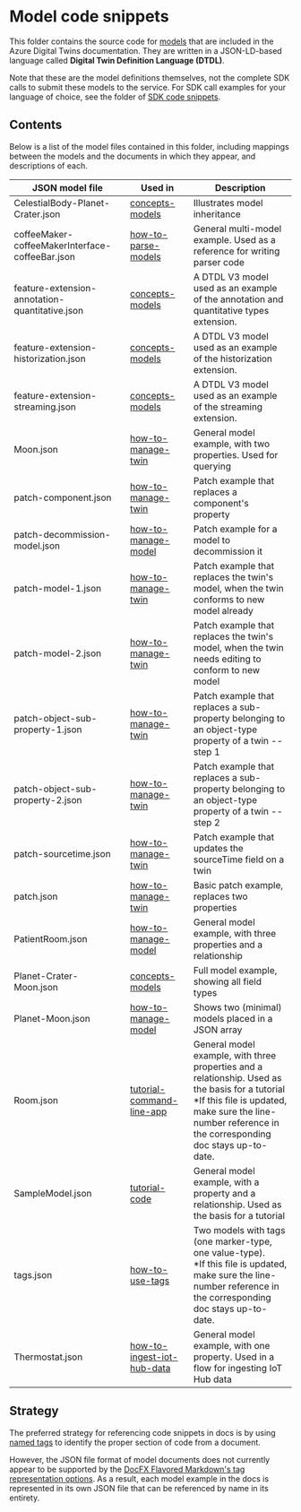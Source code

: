 # Model code snippets

This folder contains the source code for [models](https://docs.microsoft.com/azure/digital-twins/concepts-models) that are included in the Azure Digital Twins documentation. They are written in a JSON-LD-based language called **Digital Twin Definition Language (DTDL)**. 

Note that these are the model definitions themselves, not the complete SDK calls to submit these models to the service. For SDK call examples for your language of choice, see the folder of [SDK code snippets](/sdks).

## Contents

Below is a list of the model files contained in this folder, including mappings between the models and the documents in which they appear, and descriptions of each.

| JSON model file | Used in | Description
| --- | --- | --- |
| CelestialBody-Planet-Crater.json | [concepts-models](https://docs.microsoft.com/azure/digital-twins/concepts-models) | Illustrates model inheritance |
| coffeeMaker-coffeeMakerInterface-coffeeBar.json | [how-to-parse-models](https://docs.microsoft.com/azure/digital-twins/how-to-parse-models) | General multi-model example. Used as a reference for writing parser code |
| feature-extension-annotation-quantitative.json | [concepts-models](https://docs.microsoft.com/azure/digital-twins/concepts-models) | A DTDL V3 model used as an example of the annotation and quantitative types extension. |
| feature-extension-historization.json | [concepts-models](https://docs.microsoft.com/azure/digital-twins/concepts-models) | A DTDL V3 model used as an example of the historization extension. |
| feature-extension-streaming.json | [concepts-models](https://docs.microsoft.com/azure/digital-twins/concepts-models) | A DTDL V3 model used as an example of the streaming extension. |
| Moon.json | [how-to-manage-twin](https://docs.microsoft.com/azure/digital-twins/how-to-manage-twin) | General model example, with two properties. Used for querying |
| patch-component.json | [how-to-manage-twin](https://docs.microsoft.com/azure/digital-twins/how-to-manage-twin) | Patch example that replaces a component's property |
| patch-decommission-model.json | [how-to-manage-model](https://docs.microsoft.com/azure/digital-twins/how-to-manage-twin) | Patch example for a model to decommission it |
| patch-model-1.json | [how-to-manage-twin](https://docs.microsoft.com/azure/digital-twins/how-to-manage-twin) | Patch example that replaces the twin's model, when the twin conforms to new model already |
| patch-model-2.json | [how-to-manage-twin](https://docs.microsoft.com/azure/digital-twins/how-to-manage-twin) | Patch example that replaces the twin's model, when the twin needs editing to conform to new model |
| patch-object-sub-property-1.json | [how-to-manage-twin](https://docs.microsoft.com/azure/digital-twins/how-to-manage-twin) | Patch example that replaces a sub-property belonging to an object-type property of a twin -- step 1 |
| patch-object-sub-property-2.json | [how-to-manage-twin](https://docs.microsoft.com/azure/digital-twins/how-to-manage-twin) | Patch example that replaces a sub-property belonging to an object-type property of a twin -- step 2 |
| patch-sourcetime.json | [how-to-manage-twin](https://docs.microsoft.com/azure/digital-twins/how-to-manage-twin) | Patch example that updates the sourceTime field on a twin |
| patch.json | [how-to-manage-twin](https://docs.microsoft.com/azure/digital-twins/how-to-manage-twin) | Basic patch example, replaces two properties |
| PatientRoom.json | [how-to-manage-model](https://docs.microsoft.com/azure/digital-twins/how-to-manage-model) | General model example, with three properties and a relationship |
| Planet-Crater-Moon.json | [concepts-models](https://docs.microsoft.com/azure/digital-twins/concepts-models) | Full model example, showing all field types |
| Planet-Moon.json | [how-to-manage-model](https://docs.microsoft.com/azure/digital-twins/how-to-manage-model) | Shows two (minimal) models placed in a JSON array |
| Room.json | [tutorial-command-line-app](https://docs.microsoft.com/azure/digital-twins/tutorial-command-line-app) | General model example, with three properties and a relationship. Used as the basis for a tutorial<br>*If this file is updated, make sure the line-number reference in the corresponding doc stays up-to-date. |
| SampleModel.json | [tutorial-code](https://docs.microsoft.com/azure/digital-twins/tutorial-code) | General model example, with a property and a relationship. Used as the basis for a tutorial |
| tags.json | [how-to-use-tags](https://docs.microsoft.com/azure/digital-twins/how-to-use-tags) | Two models with tags (one marker-type, one value-type).<br>*If this file is updated, make sure the line-number reference in the corresponding doc stays up-to-date. |
| Thermostat.json | [how-to-ingest-iot-hub-data](https://docs.microsoft.com/azure/digital-twins/how-to-ingest-iot-hub-data) | General model example, with one property. Used in a flow for ingesting IoT Hub data |

## Strategy

The preferred strategy for referencing code snippets in docs is by using [named tags](https://review.docs.microsoft.com/help/contribute/code-in-docs?branch=master#named-snippet) to identify the proper section of code from a document.

However, the JSON file format of model documents does not currently appear to be supported by the [DocFX Flavored Markdown's tag representation options](https://dotnet.github.io/docfx/spec/docfx_flavored_markdown.html#tag-name-representation-in-code-snippet-source-file). As a result, each model example in the docs is represented in its own JSON file that can be referenced by name in its entirety.